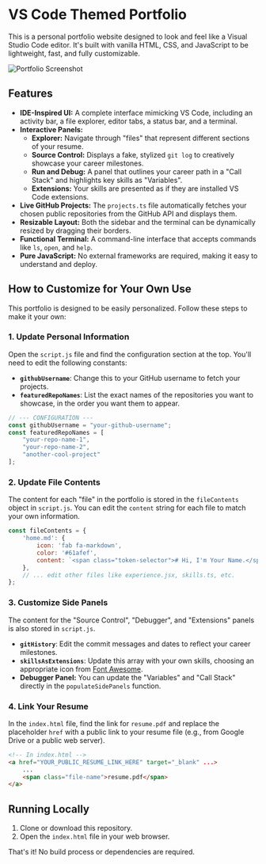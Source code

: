 # VS Code Themed Portfolio

This is a personal portfolio website designed to look and feel like a Visual Studio Code editor. It's built with vanilla HTML, CSS, and JavaScript to be lightweight, fast, and fully customizable.

![Portfolio Screenshot](<img width="1470" alt="image" src="https://github.com/user-attachments/assets/12937856-60c9-4ec5-964d-e180e4f148ab" />
) <!-- It's a good idea to add a screenshot of your portfolio here -->

## Features

* **IDE-Inspired UI:** A complete interface mimicking VS Code, including an activity bar, a file explorer, editor tabs, a status bar, and a terminal.
* **Interactive Panels:**
    * **Explorer:** Navigate through "files" that represent different sections of your resume.
    * **Source Control:** Displays a fake, stylized `git log` to creatively showcase your career milestones.
    * **Run and Debug:** A panel that outlines your career path in a "Call Stack" and highlights key skills as "Variables".
    * **Extensions:** Your skills are presented as if they are installed VS Code extensions.
* **Live GitHub Projects:** The `projects.ts` file automatically fetches your chosen public repositories from the GitHub API and displays them.
* **Resizable Layout:** Both the sidebar and the terminal can be dynamically resized by dragging their borders.
* **Functional Terminal:** A command-line interface that accepts commands like `ls`, `open`, and `help`.
* **Pure JavaScript:** No external frameworks are required, making it easy to understand and deploy.

## How to Customize for Your Own Use

This portfolio is designed to be easily personalized. Follow these steps to make it your own:

### 1. Update Personal Information

Open the `script.js` file and find the configuration section at the top. You'll need to edit the following constants:

* **`githubUsername`**: Change this to your GitHub username to fetch your projects.
* **`featuredRepoNames`**: List the exact names of the repositories you want to showcase, in the order you want them to appear.

```javascript
// --- CONFIGURATION ---
const githubUsername = "your-github-username";
const featuredRepoNames = [
    "your-repo-name-1",
    "your-repo-name-2",
    "another-cool-project"
];
```

### 2. Update File Contents

The content for each "file" in the portfolio is stored in the `fileContents` object in `script.js`. You can edit the `content` string for each file to match your own information.

```javascript
const fileContents = {
    'home.md': { 
        icon: 'fab fa-markdown', 
        color: '#61afef', 
        content: `<span class="token-selector"># Hi, I'm Your Name.</span>\n<span class="token-keyword">## Welcome to my portfolio.</span>` 
    },
    // ... edit other files like experience.jsx, skills.ts, etc.
};
```

### 3. Customize Side Panels

The content for the "Source Control", "Debugger", and "Extensions" panels is also stored in `script.js`.

* **`gitHistory`**: Edit the commit messages and dates to reflect your career milestones.
* **`skillsAsExtensions`**: Update this array with your own skills, choosing an appropriate icon from [Font Awesome](https://fontawesome.com/icons).
* **Debugger Panel:** You can update the "Variables" and "Call Stack" directly in the `populateSidePanels` function.

### 4. Link Your Resume

In the `index.html` file, find the link for `resume.pdf` and replace the placeholder `href` with a public link to your resume file (e.g., from Google Drive or a public web server).

```html
<!-- In index.html -->
<a href="YOUR_PUBLIC_RESUME_LINK_HERE" target="_blank" ...>
    ...
    <span class="file-name">resume.pdf</span>
</a>
```

## Running Locally

1.  Clone or download this repository.
2.  Open the `index.html` file in your web browser.

That's it! No build process or dependencies are required.
